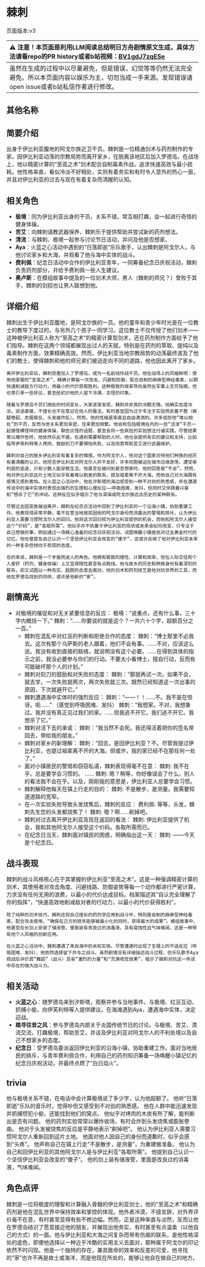 # 棘刺
页面版本:v3
 

| :warning: 注意！本页面是利用LLM阅读总结明日方舟剧情原文生成，具体方法请看repo的PR history或者b站视频：[BV1gdJ7zqESe](https://www.bilibili.com/video/BV1gdJ7zqESe/)         |
|:----------------------------|
| 虽然在生成的过程中以尽量避免，但是错误，幻觉等等仍然无法完全避免。所以本页面内容以娱乐为主，切勿当成一手来源。发现错误请open issue或者b站私信作者进行修改。|



## 其他名称

## 简要介绍
出身于伊比利亚腹地的阿戈尔族近卫干员。棘刺是一位精通剑术与药剂制作的专家。因伊比利亚动荡的宗教局势而离开家乡，在脱离该地区后加入罗德岛。在战场上，他以精密计算的“至高之术”剑术配合自制毒素作战，追求快速高效与最小损耗。他性格率直，看似冷淡不好相处，实则有着务实和有时令人意外的热心一面，并且对伊比利亚的过去与现在有着复杂而清醒的认知。
## 相关角色
-   **极境**：同为伊比利亚出身的干员，关系不错，常互相打趣，会一起进行奇怪的健身体操。
-   **苦艾**：向棘刺请教武器保养，棘刺乐于提供帮助并尝试新的药剂想法。
-   **清流**：与棘刺、极境一起参与讨论节日活动，并问及他是否想家。
-   **Aya**：火蓝之心活动中遇到的“日落即逝”乐队歌手，认出棘刺是阿戈尔人，与他讨论家乡和大海，并观看了他与海中实体的战斗。
-   **费利佩**：纪念日活动中合作的伊比利亚青年，一同筹备纪念日庆祝活动，棘刺负责药剂部分，并给予费利佩一些人生建议。
-   **奥卢斯**：在模组故事中提及的一位剑术大师，男人（棘刺的师兄？）曾败于其手，棘刺的剑招也让男人联想到他。
## 详细介绍
棘刺出生于伊比利亚腹地，是阿戈尔族的一员。他的童年和青少年时光是在一位教士的教导下度过的，与另外几个孩子一同学习。这位教士不仅传授了他们剑术——这种被伊比利亚人称为“至高之术”的精密计算型剑术，还在药剂制作方面给予了他们指导。棘刺在这两个领域都展现出过人的天赋，特别是在药剂的萃取、提纯以及毒素制作方面，效果精确高效。然而，伊比利亚当地宗教局势的动荡最终波及了他们的教士，使得棘刺和他的师兄弟们被迫走向不同的道路，他也因此离开了家乡。

    离开伊比利亚后，棘刺受邀加入了罗德岛，成为一名前线作战干员。他在战场上的风格鲜明：使用他掌握的“至高之术”，精确计算每一次攻击、闪避和防御，配合自制的麻痹型神经毒素，以期快速削减敌方行动力，用最小的代价获取胜利。这种极致的效率导向虽然在军事上无可指摘，但也常引来一些非议，甚至给初识他的人留下冷漠、古怪的印象。

    随着与罗德岛干员们相处的时间变长，大家逐渐发现，棘刺并非真的冷酷无情。他确实态度冷淡，说话直接，不擅长也不在意迎合他人的看法，有时甚至因为过于专注于实验而衣着不整（裤腿卷起、衣服穿反、头发被炸乱）。然而，他的性格是率直且自由潇洒的。许多抱怨他“难以相处”的干员，反而与他关系更加亲密，往来更加频繁。他会和包括极境在内的一些“活泼”干员一起做怪模怪样的健身体操，聊些古怪的话题，甚至会将一些疯狂的实验想法付诸实践，尽管结果常以爆炸告终，他依然乐此不疲。在遇到需要帮助的人时，他也会提供务实的建议和支持，比如指导伊芙利特等人烤肉，鼓励刻刀不要惧怕失败，以及同意帮助苦艾进行武器维护。

    棘刺对自己的故乡伊比利亚有着复杂的情感。作为阿戈尔人，他对这个国家对待他们种族的经历有着清醒的认识。他坦言伊比利亚对阿戈尔人并不友好，许多同胞被迫在城市边缘游荡，遭受审判庭的追逐，只有少数人能安稳生活。他直言在被问到是否想家时，他的回答是“不会”。然而，他对伊比利亚这片土地又似乎有着难以割舍的联系，提及祖辈离不开大海，而他自己对大海既有感情又感到害怕。在火蓝之心活动中，他在汐斯塔的海边感受到一种不对劲的熟悉感，并在遭遇传说中的海中实体时表现出强烈的生理和心理反应——呼吸困难、发抖，但同时又伴随着兴奋和“想杀了它”的冲动。这种反应似乎暗示了他与深海或阿戈尔族远古历史的某种联系。

    尽管过去因变故被迫离开，棘刺在纪念日活动中回到了伊比利亚的一个沿海小镇，协助重建工作。他表现得异常平静，毫不在意当地居民因他的阿戈尔身份而流露出的警惕和排斥，认为伊比利亚人需要习惯阿戈尔人的回归。他将这次回归视为伊比利亚提供的机会，而他和阿戈尔人接受这个“价码”，是“各取所需”。他似乎并不执着于伊比利亚的现状或未来会如何改变，只专注于自己想做的事，例如通过一场精心准备的纪念日庆祝活动，试图唤醒小镇居民对过去黄金时代的记忆。他也曾提及自己认识一个坚信伊比利亚会改变的“傻子”，这或许反映了他对伊比利亚未来的一种复杂但倾向于悲观的态度。

    总的来说，棘刺是一个矛盾而迷人的角色。他拥有极致的理性、计算和效率，但在人际交往和个人爱好（药剂、健身体操）上又显得随性甚至有点脱线。他与故乡的历史和种族身份有着深刻的联系，却又试图以一种务实、超脱的态度去面对。他的剑术和药剂技艺是他对抗世界的工具，而他在罗德岛找到的同伴，或许是他新的“家”。
## 剧情高光
*   对极境的催促和对无关紧要信息的反应：
        极境：“说重点，还有什么事，三十字内概括一下。”
        棘刺：“......你要说的就是这个？一共六十个字，超额百分之一百。”
    *   棘刺在混乱中对红豆的判断和拒绝合作的态度：
        棘刺：“博士那里不必我去。这次有那个乌萨斯的老人跟着，他们不会有事。......不对，应该这么说。我没有收到直接的联络，就说明没有这个必要。......在得到具体的指示之前，我没必要参与你们的行动。不要太小看博士，擅自行动，反而有可能破坏那个人的计划。”
    *   棘刺对刻刀的鼓励和对失败的态度：
        棘刺：“那就再试一次。如果不会，就去学，一次失败就两次，两次失败就三次。既然已经知道这一次出事的原因，下次就避开它。”
    *   棘刺遭遇海中实体时的强烈反应：
        棘刺：“——！！......不。我不是在惊讶。呃......” （感觉到呼吸困难、发抖）
        棘刺：“我想家。不对，我想象过。我并没有真正见过我们的家。......但我逃不开它。我们逃不开它。我想杀了它。”
    *   棘刺对活下去的承诺：
        棘刺：“我当然不会死。我还得活着把你的签名带回去，带给我的朋友。”
    *   棘刺对家乡的新理解：
        棘刺：“回去，是回伊比利亚？不。尽管我提过伊比利亚，也提过祖辈离不开的大海。但或许，我的家已经不在那任何一处了。”
    *   面对小镇居民的警惕和窃窃私语，棘刺表现得毫不在意：
        棘刺: 我不在乎。总是要学会习惯的。
        ......
        棘刺: 嗯？稍等，你好像误会了什么。别人的看法我不会在乎。以及，刚刚我的意思是，伊比利亚人总要学会习惯。
    *   棘刺解释他每天在镇上行走的目的：
        棘刺: 不是散步，是测量。我需要知道道路的宽窄。
    *   在一次实验失败导致头发烧焦后，棘刺的反应：
        费利佩: 等等，头发，棘刺先生您的头发都烧焦了！
        棘刺: 嗯？啊......剃掉吧。
    *   棘刺对过去离开伊比利亚及现在返回的看法：
        棘刺: 伊比利亚提供了机会，我和其他阿戈尔人接受这个价码。各取所需而已。
    *   在纪念日当天，棘刺面对镇民的困惑，明确指出这一天：
        棘刺: ——今天是个纪念日。
## 战斗表现
棘刺的战斗风格核心在于其掌握的伊比利亚“至高之术”。这是一种强调精密计算的剑术，其使用者对攻击角度、闪避线路、防御姿势等每一个动作都进行严密计算，力求没有任何无用的浪费，以最小的代价达成目标。档案描述其“自认完全理解了你的指挥”，“快速高效地削减敌对者的行动力，以最小的代价获得胜利”。

    除了纯粹的剑术技巧，棘刺还将自己擅长的药剂学应用到战斗中，特别是自制的麻痹型神经毒素，配合攻击使用，“确保在己方的损失能够被最小化的同时，获得最大的成果”。模组故事中，他甚至在长剑上安装了储液管，里面装有改良过的消毒液，具有腐蚀性且气味难闻，这是一种带有他个人风格的创新应用。

    在火蓝之心活动中，棘刺遭遇了来自海中的未知实体。尽管遭遇时出现了生理上的不适反应（呼吸困难、发抖），他依然选择留下并与之战斗。虽然剧情没有详细描述战斗过程，但乐队歌手Aya观战后评价其“舞蹈”（战斗）具有“激烈的力量”和“充满视觉效果”，暗示了棘刺对抗这一传说中存在的强大战斗力。
## 相关活动
-   **火蓝之心**：随罗德岛来到汐斯塔，观察并参与当地事件。与极境、红豆互动，抓捕小偷，向伊芙利特等人提供建议。在海滩遇到Aya，遭遇海中实体，决定迎战。
-   **踏寻往昔之风**：参与罗德岛内部关于炎国传统节日的讨论。与极境、苦艾、清流交流，打趣极境，帮助苦艾，并谈及伊比利亚对阿戈尔人的不利处境以及自己不想家乡的态度。
-   **纪念日**：受罗德岛委派返回伊比利亚的沿海小镇，协助重建工作。面对当地居民的排斥，与青年费利佩合作，利用自己的药剂知识筹备一场唤醒小镇记忆的纪念日庆祝活动，并最终点燃了“白日焰火”。
## trivia
他与极境关系不错，在电话中会计算极境说了多少字，认为他超额了。
    他听“日落即逝”乐队的音乐时，觉得吵但又感受到不对劲的熟悉感。
    他在人群中能迅速发现并抓捕惯犯小偷，还能找到他们的窝点。
    他似乎对烤肉的木炭有所了解，能判断出是否有问题。
    他的药剂实验常常以爆炸收场，有时会炸到头发烧焦或膨胀卷曲。
    他对于头发被烧焦的反应是平静地表示“剃掉吧”。
    他认为伊比利亚人需要习惯阿戈尔人重新回到这片土地。
    他面对他人因自己的身份而道歉时，似乎会感到“头疼”。
    他声称自己在镇上行走“不是散步，是测量”，为重建做准备。
    他认为自己和回伊比利亚的其他阿戈尔人是与伊比利亚“各取所需”。
    他提到自己认识一个坚信伊比利亚会改变的“傻子”。
    他的剑上装有储液管，里面是改良过的消毒液，气味难闻。
## 角色点评
棘刺是一位将极度的理智和计算融入骨髓的伊比利亚剑士，他的“至高之术”和精确药剂是他在混乱世界中保持效率和掌控的体现。他外表冷漠，不擅言辞，对外界评价毫不在意，有时甚至显得有些不修边幅。然而，正是这种率直与淡然，反而让他在罗德岛结识了愿意接近他的朋友，并展现出他务实、有时甚至有点温柔（以他自己的方式）的一面。他与伊比利亚和大海之间复杂而带有伤痕的联系，是他性格深处的底色，即便他选择以一种近乎冷酷的实用主义去面对，那种属于阿戈尔的印记依然不时闪现。他是一个独特的存在，兼具致命的效率和反差的可爱，他寻找的“家”也许不再是故土或海洋，而是他现在所处的，能够让他自在做自己的地方。